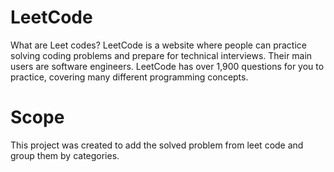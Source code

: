 # LeetCode

What are Leet codes?
LeetCode is a website where people can practice solving coding problems and prepare for technical interviews. Their main users are software engineers. LeetCode has over 1,900 questions for you to practice, covering many different programming concepts.

# Scope
This project was created to add the solved problem from leet code and group them by categories. 
